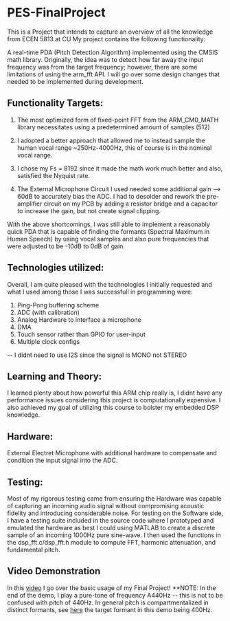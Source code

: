 # PES-FinalProject
This is a Project that intends to capture an overview of all the knowledge from ECEN 5813 at CU
My project contains the following functionality:

A real-time PDA (Pitch Detection Algorithm) implemented using the CMSIS math library.
Originally, the idea was to detect how far away the input frequency was from the
target frequency; however, there are some limitations of using the arm_fft API.
I will go over some design changes that needed to be implemented during development.

## Functionality Targets:
1. The most optimized form of fixed-point FFT from the ARM_CM0_MATH library necessitates 
using a predetermined amount of samples (512)

2. I adopted a better approach that allowed me to instead sample the human vocal range
~250Hz-4000Hz, this of course is in the nominal vocal range.

3. I chose my Fs = 8192 since it made the math work much better and also, satisfied the
Nyquist rate.

4. The External Microphone Circuit I used needed some additional gain --> 60dB to accurately bias the ADC.
I had to desolder and rework the pre-amplifier circuit on my PCB by adding a resistor bridge and a capacitor to increase the gain, but not create signal clipping.

With the above shortcomings, I was still able to implement a reasonably quick PDA that
is capable of finding the formants (Spectral Maximum in Human Speech) by using vocal samples
and also pure frequencies that were adjusted to be -10dB to 0dB of gain.

## Technologies utilized:
Overall, I am quite pleased with the technologies I initially requested and what I used
among those I was successfull in programming were:

1. Ping-Pong buffering scheme
2. ADC (with calibration)
3. Analog Hardware to interface a microphone
4. DMA
5. Touch sensor rather than GPIO for user-input
6. Multiple clock configs 

-- I didnt need to use I2S since the signal is MONO not STEREO

## Learning and Theory:
I learned plenty about how powerful this ARM chip really is, I didnt have any performance
issues considering this project is computationally expensive. I also achieved my goal of utilizing this course to bolster my embedded DSP knowledge.

## Hardware:
External Electret Microphone with additional hardware to compensate and condition the input signal into the ADC.

## Testing: 
Most of my rigorous testing came from ensuring the Hardware was capable of capturing an incoming audio
signal without compromising acoustic fidelity and introducing considerable noise.
For testing on the Software side, I have a testing suite included in the source code
where I prototyped and emulated the hardware as best I could using MATLAB to create
a discrete sample of an incoming 1000Hz pure sine-wave. I then used the functions in the 
dsp_fft.c/dsp_fft.h module to compute FFT, harmonic attenuation, and fundamental pitch.

## Video Demonstration
In this [video](https://drive.google.com/file/d/1hq2BiEaZ3l_sd2rOej84emOdMpbxx10Y/view?usp=sharing) I go over the basic usage of my Final Project!
**NOTE: In the end of the demo, I play a pure-tone of frequency A440Hz -- this is not to be confused with pitch of 440Hz. In general pitch is compartmentalized
in distinct formants, see [here](https://en.wikipedia.org/wiki/Formant)
the target formant in this demo being 400Hz.

